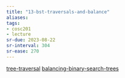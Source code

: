 ```yaml
---
title: "13-bst-traversals-and-balance"
aliases: 
tags: 
- cosc201
- lecture
sr-due: 2023-08-22
sr-interval: 304
sr-ease: 270
---
```


[tree-traversal](notes/tree-traversal.md)
[balancing-binary-search-trees](notes/balancing-binary-search-trees.md)